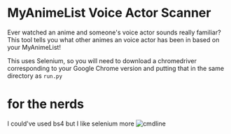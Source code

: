 # MyAnimeList Voice Actor Scanner

Ever watched an anime and someone's voice actor sounds really familiar? This tool tells you what other animes an voice actor has been in based on your MyAnimeList!

This uses Selenium, so you will need to download a chromedriver corresponding to your Google Chrome version and putting that in the same directory as `run.py`

# for the nerds
I could've used bs4 but I like selenium more
![cmdline](https://i.imgur.com/EnJMv1F.png)
